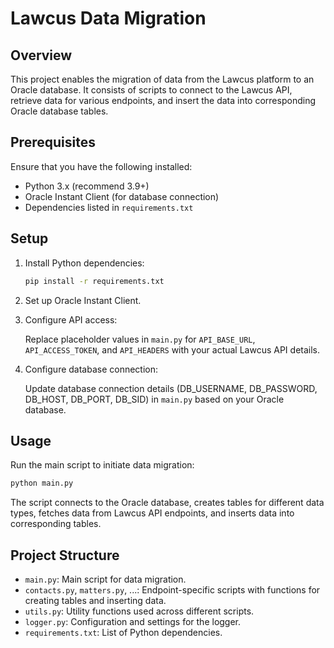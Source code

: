 # Lawcus Data Migration

## Overview

This project enables the migration of data from the Lawcus platform to an Oracle database. It consists of scripts to
connect to the Lawcus API, retrieve data for various endpoints, and insert the data into corresponding Oracle database
tables.

## Prerequisites

Ensure that you have the following installed:

- Python 3.x (recommend 3.9+)
- Oracle Instant Client (for database connection)
- Dependencies listed in `requirements.txt`

## Setup

1. Install Python dependencies:

   ```bash
   pip install -r requirements.txt
   ```

2. Set up Oracle Instant Client.

3. Configure API access:

   Replace placeholder values in `main.py` for `API_BASE_URL`, `API_ACCESS_TOKEN`, and `API_HEADERS` with your actual
   Lawcus API details.

4. Configure database connection:

   Update database connection details (DB_USERNAME, DB_PASSWORD, DB_HOST, DB_PORT, DB_SID) in `main.py` based on your
   Oracle database.

## Usage

Run the main script to initiate data migration:

```bash
python main.py
```

The script connects to the Oracle database, creates tables for different data types, fetches data from Lawcus API
endpoints, and inserts data into corresponding tables.

## Project Structure

- `main.py`: Main script for data migration.
- `contacts.py`, `matters.py`, ...: Endpoint-specific scripts with functions for creating tables and inserting data.
- `utils.py`: Utility functions used across different scripts.
- `logger.py`: Configuration and settings for the logger.
- `requirements.txt`: List of Python dependencies.